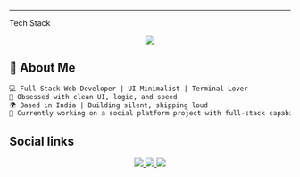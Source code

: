 <!-- README.md - Dark, Clean, Dev-Dashboard Vibe -->





---
<p>Tech Stack</p>
<p align="center"> <img src="https://skillicons.dev/icons?i=html,css,tailwind,js,ts,react,nextjs,nodejs,express,mongodb,git,github,vscode&theme=dark" /> </p>

## 🧠 About Me

```txt
💻 Full-Stack Web Developer | UI Minimalist | Terminal Lover
🎯 Obsessed with clean UI, logic, and speed
🌍 Based in India | Building silent, shipping loud
🧪 Currently working on a social platform project with full-stack capabilities
```
## Social links
<p align="center"> <a href="https://twitter.com/yourhandle" target="_blank"> <img src="https://img.shields.io/badge/Twitter-000000?style=for-the-badge&logo=twitter&logoColor=1DA1F2"/> </a> <a href="https://instagram.com/yourhandle" target="_blank"> <img src="https://img.shields.io/badge/Instagram-000000?style=for-the-badge&logo=instagram&logoColor=E4405F"/> </a> <a href="https://linkedin.com/in/yourhandle" target="_blank"> <img src="https://img.shields.io/badge/LinkedIn-000000?style=for-the-badge&logo=linkedin&logoColor=0077B5"/> </a> </p>


